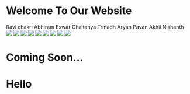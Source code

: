 # Welcome To Our Website

  Ravi        chakri
  Abhiram           Eswar
  Chaitanya         Trinadh
  Aryan             Pavan
  Akhil             Nishanth
![](pic2.jpeg)
![](pic3.jpeg)
![](pic4.jpeg)
![](pic4,1.jpeg)
![](pic6.jpeg)
![](pic7.jpeg)
![](pic8.jpeg)
![](pic9.jpeg)
![](pic1.jpg)
# Coming Soon...
# Hello

